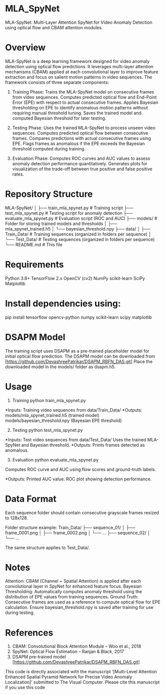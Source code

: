 # MLA_SpyNet
MLA-SpyNet: Multi-Layer Attention SpyNet for Video Anomaly Detection using optical flow and CBAM attention modules.

# Overview
MLA-SpyNet is a deep learning framework designed for video anomaly detection using optical flow predictions. It leverages multi-layer attention mechanisms (CBAM) applied at each convolutional layer to improve feature extraction and focus on salient motion patterns in video sequences. The framework consists of three separate components:

1. Training Phase: Trains the MLA-SpyNet model on consecutive frames from video sequences. Computes predicted optical flow and End-Point Error (EPE) with respect to actual consecutive frames. Applies Bayesian thresholding on EPE to identify anomalous motion patterns without requiring manual threshold tuning. Saves the trained model and computed Bayesian threshold for later testing.

2. Testing Phase: Uses the trained MLA-SpyNet to process unseen video sequences. Computes predicted optical flow between consecutive frames. Compares predictions with actual consecutive frames using EPE. Flags frames as anomalous if the EPE exceeds the Bayesian threshold computed during training.

3. Evaluation Phase: Computes ROC curves and AUC values to assess anomaly detection performance quantitatively. Generates plots for visualization of the trade-off between true positive and false positive rates.


# Repository Structure
MLA-SpyNet/
│
├── train_mla_spynet.py        # Training script
├── test_mla_spynet.py         # Testing script for anomaly detection
├── evaluate_mla_spynet.py     # Evaluation script (ROC and AUC)
├── models/                    # Folder for storing trained models and thresholds
│   ├── mla_spynet_trained.h5
│   └── bayesian_threshold.npy
├── data/
│   ├── Train_Data/            # Training sequences (organized in folders per sequence)
│   └── Test_Data/             # Testing sequences (organized in folders per sequence)
└── README.md                  # This file

# Requirements
Python 3.8+
TensorFlow 2.x
OpenCV (cv2)
NumPy
scikit-learn
SciPy
Matplotlib

# Install dependencies using:
pip install tensorflow opencv-python numpy scikit-learn scipy matplotlib

# DSAPM Model
The training script uses DSAPM as a pre-trained placeholder model for initial optical flow prediction. The DSAPM model can be downloaded from [https://github.com/DevashreePatrikar/DSAPM_RBFN_DAS.git] Place the downloaded model in the models/ folder as dsapm.h5.

# Usage
1. Training
python train_mla_spynet.py

*Inputs: Training video sequences from data/Train_Data/
*Outputs: models/mla_spynet_trained.h5 (trained model)
          models/bayesian_threshold.npy (Bayesian EPE threshold)

2. Testing
python test_mla_spynet.py

*Inputs: Test video sequences from data/Test_Data/
Uses the trained MLA-SpyNet and Bayesian threshold.
*Outputs: Prints frames detected as anomalous.

3. Evaluation
python evaluate_mla_spynet.py

Computes ROC curve and AUC using flow scores and ground-truth labels.

*Outputs: Printed AUC value. ROC plot showing detection performance.

# Data Format
Each sequence folder should contain consecutive grayscale frames resized to 128x128.

Folder structure example:
Train_Data/
├── sequence_01/
│   ├── frame_0001.png
│   ├── frame_0002.png
│   └── ...
├── sequence_02/
│   └── ...

The same structure applies to Test_Data/.

# Notes
Attention: CBAM (Channel + Spatial Attention) is applied after each convolutional layer in SpyNet for enhanced feature focus. Bayesian Thresholding: Automatically computes anomaly threshold using the distribution of EPE values from training sequences. Ground Truth: Consecutive frames are used as a reference to compute optical flow for EPE calculation. Ensure bayesian_threshold.npy is saved after training for use during testing.

# References
1. CBAM: Convolutional Block Attention Module – Woo et al., 2018
2. SpyNet: Optical Flow Estimation – Ranjan & Black, 2017
3. DSAPM pre-trained model [https://github.com/DevashreePatrikar/DSAPM_RBFN_DAS.git]

This code is directly associated with the manuscript ‘[Multi-Level Attention Enhanced Spatial Pyramid Network for Precise Video Anomaly Localization]’ submitted to The Visual Computer. Please cite this manuscript if you use this code
